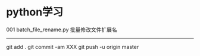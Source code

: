 # python学习
001 batch_file_rename.py    批量修改文件扩展名

---------------------------
git add .
git commit -am XXX
git push -u origin master